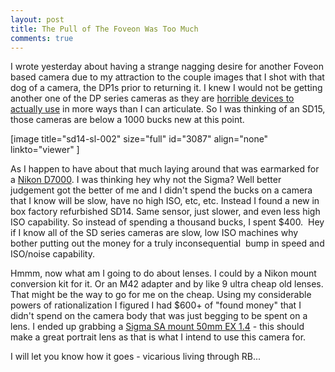 ```yaml
---
layout: post
title: The Pull of The Foveon Was Too Much
comments: true
---
```

I wrote yesterday about having a strange nagging desire for another Foveon based camera due to my attraction to the couple images that I shot with that dog of a camera, the DP1s prior to returning it. I knew I would not be getting another one of the DP series cameras as they are <a href="http://photo.rwboyer.com/2011/01/31/cameras-i-wanted-to-love-but-couldnt/">horrible devices to actually use</a> in more ways than I can articulate. So I was thinking of an SD15, those cameras are below a 1000 bucks new at this point.

[image title="sd14-sl-002" size="full" id="3087" align="none" linkto="viewer" ]

As I happen to have about that much laying around that was earmarked for a <a href="http://www.amazon.com/gp/product/B0042X9LC4/ref=as_li_ss_tl?ie=UTF8&amp;tag=rbde-20&amp;linkCode=as2&amp;camp=217145&amp;creative=399369&amp;creativeASIN=B0042X9LC4">Nikon D7000</a>. I was thinking hey why not the Sigma? Well better judgement got the better of me and I didn't spend the bucks on a camera that I know will be slow, have no high ISO, etc, etc. Instead I found a new in box factory refurbished SD14. Same sensor, just slower, and even less high ISO capability. So instead of spending a thousand bucks, I spent $400.  Hey if I know all of the SD series cameras are slow, low ISO machines why bother putting out the money for a truly inconsequential  bump in speed and ISO/noise capability.

Hmmm, now what am I going to do about lenses. I could by a Nikon mount conversion kit for it. Or an M42 adapter and by like 9 ultra cheap old lenses. That might be the way to go for me on the cheap. Using my considerable powers of rationalization I figured I had $600+ of "found money" that I didn't spend on the camera body that was just begging to be spent on a lens. I ended up grabbing a <a href="http://www.amazon.com/gp/redirect.html?ie=UTF8&amp;location=http%3A%2F%2Fwww.amazon.com%2Fs%3Fie%3DUTF8%26x%3D0%26ref_%3Dnb_sb_noss%26y%3D0%26field-keywords%3Dsigma%252050mm%25201.4%2520EX%26url%3Dsearch-alias%253Daps%23&amp;tag=rbde-20&amp;linkCode=ur2&amp;camp=1789&amp;creative=390957">Sigma SA mount 50mm EX 1.4</a> - this should make a great portrait lens as that is what I intend to use this camera for.

I will let you know how it goes - vicarious living through RB...